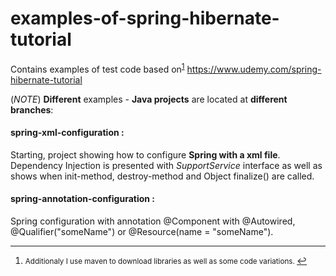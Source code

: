 # examples-of-spring-hibernate-tutorial
Contains examples of test code based on<sup id="a1">[1](#f1)</sup> https://www.udemy.com/spring-hibernate-tutorial

(*NOTE*) **Different** examples - **Java projects** are located at **different branches**:


#### spring-xml-configuration :
   Starting, project showing how to configure **Spring with a xml file**.
   Dependency Injection is presented with *SupportService* interface as well as shows when
   init-method, destroy-method and Object finalize() are called.

#### spring-annotation-configuration :
   Spring configuration with annotation @Component with @Autowired, @Qualifier("someName") or @Resource(name = "someName").
___
1. <small id="f1"> Additionaly I use maven to download libraries as well as some code variations.  </small> [↩](#a1)
